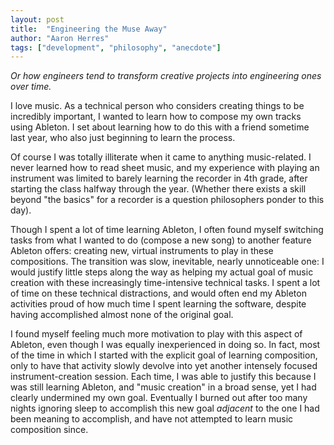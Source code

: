 ```yaml
---
layout: post
title:  "Engineering the Muse Away"
author: "Aaron Herres"
tags: ["development", "philosophy", "anecdote"]
---
```


*Or how engineers tend to transform creative projects into engineering ones over time.*

I love music. As a technical person who considers creating things to be incredibly important, I wanted to learn how to compose my own tracks using Ableton. I set about learning how to do this with a friend sometime last year, who also just beginning to learn the process.

Of course I was totally illiterate when it came to anything music-related. I never learned how to read sheet music, and my experience with playing an instrument was limited to barely learning the recorder in 4th grade, after starting the class halfway through the year. (Whether there exists a skill beyond "the basics" for a recorder is a question philosophers ponder to this day).

Though I spent a lot of time learning Ableton, I often found myself switching tasks from what I wanted to do (compose a new song) to another feature Ableton offers: creating new, virtual instruments to play in these compositions. The transition was slow, inevitable, nearly unnoticeable one: I would justify little steps along the way as helping my actual goal of music creation with these increasingly time-intensive technical tasks. I spent a lot of time on these technical distractions, and would often end my Ableton activities proud of how much time I spent learning the software, despite having accomplished almost none of the original goal.

 I found myself feeling much more motivation to play with this aspect of Ableton, even though I was equally inexperienced in doing so. In fact, most of the time in which I started with the explicit goal of learning composition, only to have that activity slowly devolve into yet another intensely focused instrument-creation session. Each time, I was able to justify this because I was still learning Ableton, and "music creation" in a broad sense, yet I had clearly undermined my own goal. Eventually I burned out after too many nights ignoring sleep to accomplish this new goal *adjacent* to the one I had been meaning to accomplish, and have not attempted to learn music composition since.